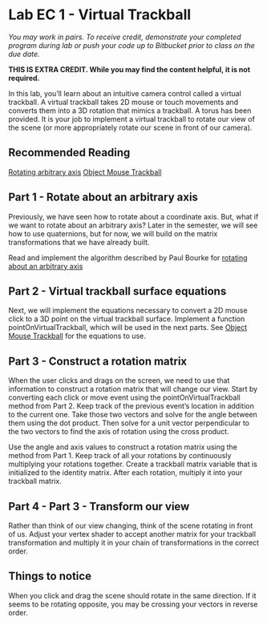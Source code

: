 # Lab EC 1 - Virtual Trackball

*You may work in pairs. To receive credit, demonstrate your completed program
during lab or push your code up to Bitbucket prior to class on the due date.*

**THIS IS EXTRA CREDIT.  While you may find the content helpful, it is not
required.**

In this lab, you’ll learn about an intuitive camera control called a virtual
trackball. A virtual trackball takes 2D mouse or touch movements and converts
them into a 3D rotation that mimics a trackball. A torus has been provided.
It is your job to implement a virtual trackball to rotate
our view of the scene (or more appropriately rotate our scene in front of our
camera).

## Recommended Reading

[Rotating arbitrary axis](http://paulbourke.net/geometry/rotate/)
[Object Mouse Trackball](https://www.opengl.org/wiki/Object_Mouse_Trackball)

## Part 1 - Rotate about an arbitrary axis

Previously, we have seen how to rotate about a coordinate axis.  But, what if we
want to rotate about an arbitrary axis?  Later in the semester, we will see how
to use quaternions, but for now, we will build on the matrix transformations
that we have already built.

Read and implement the algorithm described by Paul Bourke for [rotating about an
arbitrary axis](http://paulbourke.net/geometry/rotate/)

## Part 2 - Virtual trackball surface equations

Next, we will implement the equations necessary to convert a 2D mouse click to a
3D point on the virtual trackball surface.  Implement a function
pointOnVirtualTrackball, which will be used in the next parts. See [Object Mouse
Trackball](https://www.opengl.org/wiki/Object_Mouse_Trackball) for the equations
to use.

## Part 3 - Construct a rotation matrix

When the user clicks and drags on the screen, we need to use that information to
construct a rotation matrix that will change our view. Start by converting each
click or move event using the pointOnVirtualTrackball method from Part 2. Keep
track of the previous event’s location in addition to the current one. Take
those two vectors and solve for the angle between them using the dot product.
Then solve for a unit vector perpendicular to the two vectors to find the axis
of rotation using the cross product.

Use the angle and axis values to construct a rotation matrix using the method
from Part 1.  Keep track of all your rotations by continuously multiplying your
rotations together. Create a trackball matrix variable that is initialized to
the identity matrix. After each rotation, multiply it into your trackball
matrix.

## Part 4 - Part 3 - Transform our view

Rather than think of our view changing, think of the scene rotating in front of
us. Adjust your vertex shader to accept another matrix for your trackball
transformation and multiply it in your chain of transformations in the correct
order.

## Things to notice

When you click and drag the scene should rotate in the same direction. If it
seems to be rotating opposite, you may be crossing your vectors in reverse
order.
